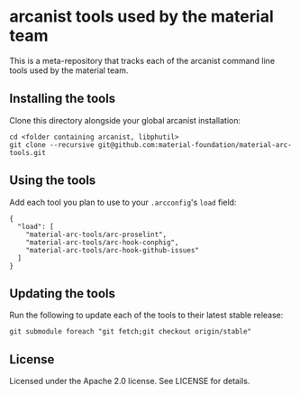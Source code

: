 # arcanist tools used by the material team

This is a meta-repository that tracks each of the arcanist command line tools used by the material
team.

## Installing the tools

Clone this directory alongside your global arcanist installation:

    cd <folder containing arcanist, libphutil>
    git clone --recursive git@github.com:material-foundation/material-arc-tools.git

## Using the tools

Add each tool you plan to use to your `.arcconfig`'s `load` field:

    {
      "load": [
        "material-arc-tools/arc-proselint",
        "material-arc-tools/arc-hook-conphig",
        "material-arc-tools/arc-hook-github-issues"
      ]
    }

## Updating the tools

Run the following to update each of the tools to their latest stable release:

    git submodule foreach "git fetch;git checkout origin/stable"

## License

Licensed under the Apache 2.0 license. See LICENSE for details.
